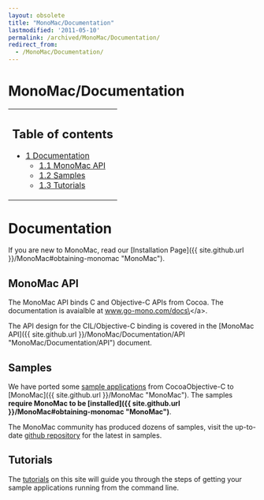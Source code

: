 ```yaml
---
layout: obsolete
title: "MonoMac/Documentation"
lastmodified: '2011-05-10'
permalink: /archived/MonoMac/Documentation/
redirect_from:
  - /MonoMac/Documentation/
---
```


MonoMac/Documentation
=====================

<table>
<col width="100%" />
<tbody>
<tr class="odd">
<td align="left"><h2>Table of contents</h2>
<ul>
<li><a href="#documentation">1 Documentation</a>
<ul>
<li><a href="#monomac-api">1.1 MonoMac API</a></li>
<li><a href="#samples">1.2 Samples</a></li>
<li><a href="#tutorials">1.3 Tutorials</a></li>
</ul></li>
</ul></td>
</tr>
</tbody>
</table>

Documentation
=============

If you are new to MonoMac, read our [Installation Page]({{ site.github.url }}/MonoMac#obtaining-monomac "MonoMac").

MonoMac API
-----------

The MonoMac API binds C and Objective-C APIs from Cocoa. The documentation is avaialble at www.go-mono.com/docs\</a\>.

The API design for the CIL/Objective-C binding is covered in the [MonoMac API]({{ site.github.url }}/MonoMac/Documentation/API "MonoMac/Documentation/API") document.

Samples
-------

We have ported some [sample applications](/index.php?title=MonoMac/Documentation/Samples&action=edit&redlink=1 "MonoMac/Documentation/Samples (page does not exist)") from CocoaObjective-C to [MonoMac]({{ site.github.url }}/MonoMac "MonoMac"). The samples **require MonoMac to be [installed]({{ site.github.url }}/MonoMac#obtaining-monomac "MonoMac")**.

The MonoMac community has produced dozens of samples, visit the up-to-date [github repository](https://github.com/mono/monomac/tree/master/samples) for the latest in samples.

Tutorials
---------

The [tutorials](/index.php?title=MonoMac/Tutorials&action=edit&redlink=1 "MonoMac/Tutorials (page does not exist)") on this site will guide you through the steps of getting your sample applications running from the command line.

